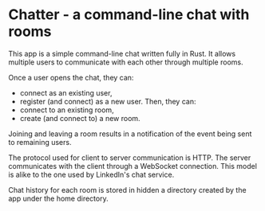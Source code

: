 # Chatter - a command-line chat with rooms

This app is a simple command-line chat written fully in Rust.
It allows multiple users to communicate with each other through multiple rooms.

Once a user opens the chat, they can:
- connect as an existing user,
- register (and connect) as a new user.
Then, they can:
- connect to an existing room,
- create (and connect to) a new room.

Joining and leaving a room results in a notification of the event being sent to remaining users.

The protocol used for client to server communication is HTTP. The server communicates with the client through a WebSocket connection. This model is alike to the one used by LinkedIn's chat service.

Chat history for each room is stored in hidden a directory created by the app under the home directory.